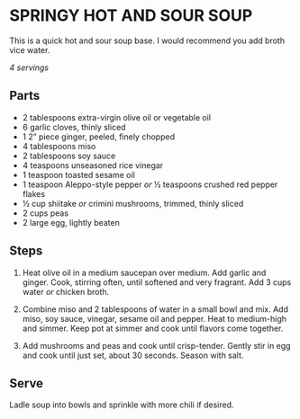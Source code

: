 SPRINGY HOT AND SOUR SOUP
=========================

This is a quick hot and sour soup base.
I would recommend you add broth vice water.

_4 servings_

Parts
-----

- 2 tablespoons extra-virgin olive oil or vegetable oil
- 6 garlic cloves, thinly sliced
- 1 2” piece ginger, peeled, finely chopped
- 4 tablespoons miso
- 2 tablespoons soy sauce
- 4 teaspoons unseasoned rice vinegar
- 1 teaspoon toasted sesame oil
- 1 teaspoon Aleppo-style pepper _or_ ½ teaspoons crushed red pepper flakes
- ½ cup shiitake _or_ crimini mushrooms, trimmed, thinly sliced
- 2 cups peas
- 2 large egg, lightly beaten

Steps
-----

1. Heat olive oil in a medium saucepan over medium.
Add garlic and ginger.
Cook, stirring often, until softened and very fragrant.
Add 3 cups water _or_ chicken broth.

2. Combine miso and 2 tablespoons of water in a small bowl and mix.
Add miso, soy sauce, vinegar, sesame oil and pepper.
Heat to medium-high and simmer.
Keep pot at simmer and cook until flavors come together.

3. Add mushrooms and peas and cook until crisp-tender.
Gently stir in egg and cook until just set, about 30 seconds.
Season with salt.

Serve
-----

Ladle soup into bowls and sprinkle with more chili if desired.
